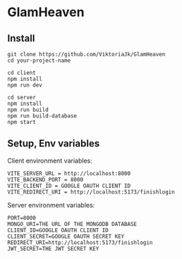 # GlamHeaven

## Install

```
git clone https://github.com/ViktoriaJk/GlamHeaven
cd your-project-name
```

```
cd client
npm install
npm run dev
```

```
cd server
npm install
npm run build
npm run build-database
npm start
```

## Setup, Env variables

Client environment variables:

```
VITE_SERVER_URL = http://localhost:8000
VITE_BACKEND_PORT = 8000
VITE_CLIENT_ID = GOOGLE OAUTH CLIENT ID
VITE_REDIRECT_URI = http://localhost:5173/finishlogin
```

Server environment variables:

```
PORT=8000
MONGO_URI=THE URL OF THE MONGODB DATABASE
CLIENT_ID=GOOGLE OAUTH CLIENT ID
CLIENT_SECRET=GOOGLE OAUTH SECRET KEY
REDIRECT_URI=http://localhost:5173/finishlogin
JWT_SECRET=THE JWT SECRET KEY
```

